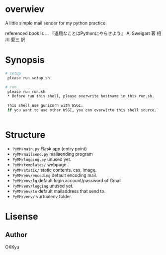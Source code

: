 # overwiev

A little simple mail sender for my python practice.

referenced book is ...
 『退屈なことはPythonにやらせよう』
   AI Sweigart 著
   相川  愛三     訳

# Synopsis

```sh
# setup
 please run setup.sh

# run
 please run run.sh
 * Before run this shell, please overwrite hostname in this run.sh.
 
 This shell use gunicorn with WSGI.
 if you want to use other WSGI, you can overwirte this shell source.
 
```

# Structure

- `PyMM/main.py` Flask app (entry point)
- `PyMM/mailsend.py` mailsending program
- `PyMM/logging.py` unused yet.
- `PyMM/templates/` webpage .
- `PyMM/static/`    static contents. css, image.
- `PyMM/env/encoding` default encoding mail.
- `PyMM/env/lg` default login account/password of Gmail.
- `PyMM/env/logging` unused yet.
- `PyMM/env/to` default mailaddress that send to.
- `PyMM/venv/` vurtualenv folder.

# Lisense

## Author
OKKyu
